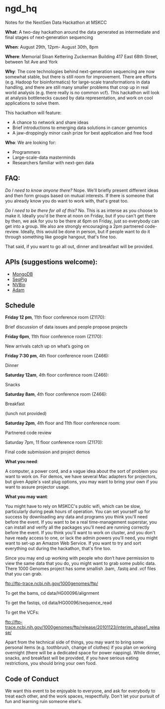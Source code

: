 ngd_hq
======

Notes for the NextGen Data Hackathon at MSKCC

**What**: A two-day hackathon around the data generated as intermediate and final stages of next-generation sequencing

**When**: August 29th, 12pm- August 30th, 8pm

**Where**: Memorial Sloan Kettering Zuckerman Building
417 East 68th Street, between 1st Ave and York

**Why**: The core technologies behind next-generation sequencing are now somewhat stable, but there is still room for improvement. There are efforts (e.g. Hadoop for bioinformatics) for large-scale transformations in data handling, and there are still many smaller problems that crop up in real world analysis (e.g. there really is no common vcf). This hackathon will look at analysis bottlenecks caused by data representation, and work on cool applications to solve them.

This hackathon will feature:

* A chance to network and share ideas
* Brief introductions to emerging data solutions in cancer genomics
* A jaw-droppingly minor cash prize for best application and free food

**Who**: We are looking for:

* Programmers
* Large-scale-data masterminds
* Researchers familiar with next-gen data

## FAQ:

*Do I need to know anyone there?* Nope. We'll briefly present different ideas and then form groups based on mutual interests. If there is someone that you already know you do want to work with, that's great too.

*Do I need to be there for all of this?*  No. This is as intense as you choose to make it. Ideally you'd be there at noon on Friday, but if you can't get there by then, we ask for you to be there at 6pm on Friday, just so everybody can get into a group. We also are strongly encouraging a 2pm partnered code-review. Ideally, this would be done in person, but if people want to do it through something like google hangout, that's fine too. 

That said, if you want to go all out, dinner and breakfast will be provided. 

## APIs (suggestions welcome):
* [MongoDB](http://docs.mongodb.org/manual/)
* [SeqPig](http://seqpig.sourceforge.net/)
* [NVBio](https://github.com/NVlabs/nvbio)
* [Adam](https://github.com/massie/adam)

## Schedule
**Friday 12 pm**, 11th floor conference room (Z1170):

Brief discussion of data issues and people propose projects

**Friday 6pm**, 11th floor conference room (Z1170):

New arrivals catch up on what’s going on

**Friday 7:30 pm**, 4th floor conference room (Z466):

Dinner

**Saturday 12am**, 4th floor conference room (Z466):

Snacks

**Saturday 8am**, 4th floor conference room (Z466):

Breakfast

(lunch not provided)

**Saturday 2pm**, 4th floor and 11th floor conference room:

Partnered code review

Saturday 7pm, 11 floor conference room (Z1170):

Final code submission and project demos


**What you need**:

A computer, a power cord, and a vague idea about the sort of problem you want to work on. For demos, we have several Mac adapters for projectors, but given Apple's vast plug options, you may want to bring your own if you want to assure projector usage.

**What you may want**:

You might have to rely on MSKCC's public wifi, which can be slow, particularly during peak hours of operation. You can set yourself up for success by downloading any data and programs you think you'll need before the event. If you want to be a real time-management superstar, you can install and verify all the packages you'll need are running correctly before the event. If you think you'll want to work on cluster, and you don't have ready access to one, or lack the admin powers you'll need, you might want to set-up an Amazon Web Service. If you want to try and sort everything out during the hackathon, that's fine too.

Since you may end up working with people who don’t have permission to view the same data that you do, you might want to grab some public data. There 1000 Genomes project has some smallish .bam, .fastq and .vcf files that you can grab.

 ftp://ftp-trace.ncbi.nih.gov/1000genomes/ftp/

To get the bams, cd data/HG00096/alignment

To get the fastqs, cd data/HG00096/sequence_read

To get the VCFs:

ftp://ftp-trace.ncbi.nih.gov/1000genomes/ftp/release/20101123/interim_phase1_release/


Apart from the technical side of things, you may want to bring some personal items (e.g. toothbrush, change of clothes) if you plan on working overnight (there will be a dedicated space for power napping). While dinner, snacks, and breakfast will be provided, if you have serious eating restrictions, you should bring your own food. 

## Code of Conduct
We want this event to be enjoyable to everyone, and ask for everybody to treat each other, and the work spaces, respectfully. Don't let your pursuit of fun and learning ruin someone else's.

